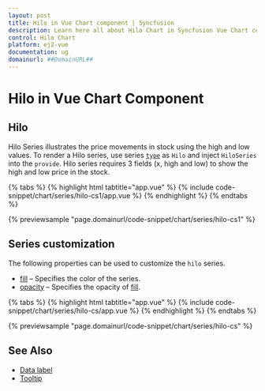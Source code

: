 ```yaml
---
layout: post
title: Hilo in Vue Chart component | Syncfusion
description: Learn here all about Hilo Chart in Syncfusion Vue Chart component of Syncfusion Essential JS 2 and more.
control: Hilo Chart
platform: ej2-vue
documentation: ug
domainurl: ##DomainURL##
---
```


# Hilo in Vue Chart Component

## Hilo

Hilo Series illustrates the price movements in stock using the high and low values. To render a Hilo series, use series [`type`](https://ej2.syncfusion.com/vue/documentation/api/chart/series/#type) as `Hilo` and inject `HiloSeries` into the `provide`. Hilo series requires 3 fields (x, high and low) to show the high and low price in the stock.

{% tabs %}
{% highlight html tabtitle="app.vue" %}
{% include code-snippet/chart/series/hilo-cs1/app.vue %}
{% endhighlight %}
{% endtabs %}
        
{% previewsample "page.domainurl/code-snippet/chart/series/hilo-cs1" %}

## Series customization

The following properties can be used to customize the `hilo` series.

* [fill](https://ej2.syncfusion.com/vue/documentation/api/chart/seriesModel/#fill) – Specifies the color of the series.
* [opacity](https://ej2.syncfusion.com/vue/documentation/api/chart/seriesModel/#opacity) – Specifies the opacity of [fill](https://ej2.syncfusion.com/vue/documentation/api/chart/seriesModel/#fill).

{% tabs %}
{% highlight html tabtitle="app.vue" %}
{% include code-snippet/chart/series/hilo-cs/app.vue %}
{% endhighlight %}
{% endtabs %}
        
{% previewsample "page.domainurl/code-snippet/chart/series/hilo-cs" %}

## See Also

* [Data label](./data-labels/)
* [Tooltip](./tool-tip/)